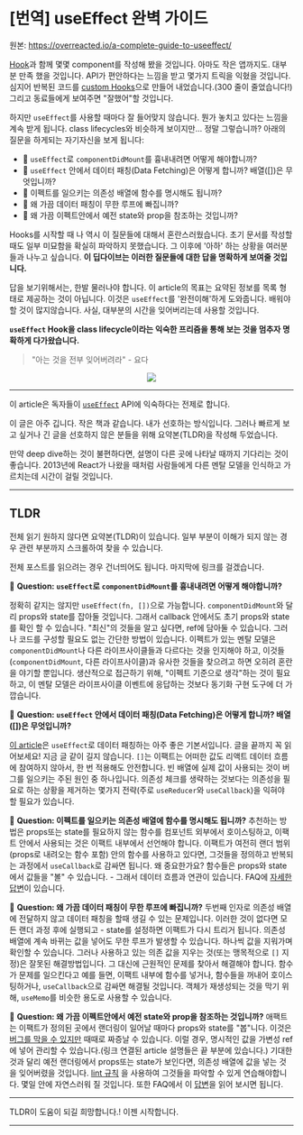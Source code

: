 # [번역] useEffect 완벽 가이드

원본: https://overreacted.io/a-complete-guide-to-useeffect/

[Hook](https://reactjs.org/docs/hooks-intro.html)과 함께 몇몇 component를 작성해 봤을 것입니다. 아마도 작은 앱까지도. 대부분 만족 했을 것입니다. API가 편안하다는 느낌을 받고 몇가지 트릭을 익혔을 것입니다. 심지어 반복된 코드를 [custom Hooks](https://reactjs.org/docs/hooks-custom.html)으로 만들어 내었습니다.(300 줄이 줄었습니다!) 그리고 동료들에게 보여주면 "잘했어"할 것입니다.

하지만 `useEffect`를 사용할 때마다 잘 들어맞지 않습니다. 뭔가 놓치고 있다는 느낌을 계속 받게 됩니다. class lifecycles와 비슷하게 보이지만... 정말 그렇습니까? 아래의 질문을 하게되는 자기자신을 보게 됩니다:

- 🤔 `useEffect`로 `componentDidMount`를 흉내내려면 어떻게 해야합니까?
- 🤔 `useEffect` 안에서 데이터 패칭(Data Fetching)은 어떻게 합니까? 배열([])은 무엇입니까?
- 🤔 이펙트를 일으키는 의존성 배열에 함수를 명시해도 됩니까?
- 🤔 왜 가끔 데이터 패칭이 무한 루프에 빠집니까?
- 🤔 왜 가끔 이펙트안에서 예전 state와 prop을 참조하는 것입니까?

Hooks를 시작할 때 나 역시 이 질문들에 대해서 혼란스러웠습니다. 초기 문서를 작성할 때도 일부 미묘함을 확실히 파악하지 못했습니다. 그 이후에 '아하' 하는 상황을 여러분들과 나누고 싶습니다. **이 딥다이브는 이러한 질문들에 대한 답을 명확하게 보여줄 것입니다.**

답을 보기위해서는, 한발 물러나야 합니다. 이 article의 목표는 요약된 정보를 목록 형태로 제공하는 것이 아닙니다. 이것은 `useEffect`를 '완전이해'하게 도와줍니다. 배워야 할 것이 많지않습니다. 사실, 대부분의 시간을 잊어버리는데 사용할 것입니다.

**`useEffect` Hook을 class lifecycle이라는 익숙한 프리즘을 통해 보는 것을 멈추자 명확하게 다가왔습니다.**

> "아는 것을 전부 잊어버려라" - 요다

<p align="center"><img src="https://user-images.githubusercontent.com/53526987/226270370-09ed9226-f617-48b4-b893-2671fea702c6.jpg">
</p>

---

이 article은 독자들이 [`useEffect`](https://legacy.reactjs.org/docs/hooks-effect.html) API에 익숙하다는 전제로 합니다.

이 글은 아주 깁니다. 작은 책과 같습니다. 내가 선호하는 방식입니다. 그러나 빠르게 보고 싶거나 긴 글을 선호하지 않은 분들을 위해 요약본(TLDR)을 작성해 두었습니다.

만약 deep dive하는 것이 불편하다면, 설명이 다른 곳에 나타날 때까지 기다리는 것이 좋습니다. 2013년에 React가 나왔을 때처럼 사람들에게 다른 멘탈 모델을 인식하고 가르치는데 시간이 걸릴 것입니다.

---

## TLDR

전체 읽기 원하지 않다면 요약본(TLDR)이 있습니다. 일부 부분이 이해가 되지 않는 경우 관련 부분까지 스크롤하여 찾을 수 있습니다.

전체 포스트를 읽으려는 경우 건너띄어도 됩니다. 마지막에 링크를 걸겠습니다.

🤔 **Question: `useEffect`로 `componentDidMount`를 흉내내려면 어떻게 해야합니까?**

정확히 같지는 않지만 `useEffect(fn, [])`으로 가능합니다. `componentDidMount`와 달리 props와 state를 잡아둘 것입니다. 그래서 callback 안에서도 초기 props와 state를 확인 할 수 있습니다. "최신"의 것들을 알고 싶다면, ref에 담아둘 수 있습니다. 그러나 코드를 구성할 필요도 없는 간단한 방법이 있습니다. 이펙트가 있는 멘탈 모델은 `componentDidMount`나 다른 라이프사이클들과 다르다는 것을 인지해야 하고, 이것들(`componentDidMount`, 다른 라이프사이클)과 유사한 것들을 찾으려고 하면 오히려 혼란을 야기할 뿐입니다. 생산적으로 접근하기 위해, "이펙트 기준으로 생각"하는 것이 필요하고, 이 멘탈 모델은 라이프사이클 이벤트에 응답하는 것보다 동기화 구현 도구에 더 가깝습니다.

🤔 **Question: `useEffect` 안에서 데이터 패칭(Data Fetching)은 어떻게 합니까? 배열([])은 무엇입니까?**

[이 article](https://www.robinwieruch.de/react-hooks-fetch-data/)은 `useEffect`로 데이터 패칭하는 아주 좋은 기본서입니다. 글을 끝까지 꼭 읽어보세요! 지금 글 같이 길지 않습니다. `[]`는 이팩트는 어떠한 값도 리액트 데이터 흐름에 참여하지 않아서, 한 번 적용해도 안전합니다. 빈 배열에 실제 값이 사용되는 것이 버그를 일으키는 주된 원인 중 하나입니다. 의존성 체크를 생략하는 것보다는 의존성을 필요로 하는 상황을 제거하는 몇가지 전략(주로 `useReducer`와 `useCallback`)을 익혀야 할 필요가 있습니다.

🤔 **Question: 이펙트를 일으키는 의존성 배열에 함수를 명시해도 됩니까?**
추천하는 방법은 props또는 state를 필요하지 않는 함수를 컴포넌트 외부에서 호이스팅하고, 이팩트 안에서 사용되는 것은 이팩트 내부에서 선언해야 합니다. 이팩트가 여전히 랜더 범위(props로 내려오는 함수 포함) 안의 함수를 사용하고 있다면, 그것들을 정의하고 반복되는 과정에서 `useCallback`로 감싸면 됩니다. 왜 중요한가요? 함수들은 props와 state에서 값들을 "볼" 수 있습니다. - 그래서 데이터 흐름과 연관이 있습니다. FAQ에 [자세한 답변](https://legacy.reactjs.org/docs/hooks-faq.html#is-it-safe-to-omit-functions-from-the-list-of-dependencies)이 있습니다.

🤔 **Question: 왜 가끔 데이터 패칭이 무한 루프에 빠집니까?**
두번째 인자로 의존성 배열에 전달하지 않고 데이터 패칭을 할때 생길 수 있는 문제입니다. 이러한 것이 없다면 모든 랜더 과정 후에 실행되고 - state를 설정하면 이팩트가 다시 트리거 됩니다. 의존성 배열에 계속 바뀌는 값을 넣어도 무한 루프가 발생할 수 있습니다. 하나씩 값을 지워가며 확인할 수 있습니다. 그러나 사용하고 있는 의존 값을 지우는 것(또는 맹목적으로 `[]` 지정)은 잘못된 해결방법입니다. 그 대신에 근원적인 문제를 찾아서 해결해야 합니다. 함수가 문제를 일으킨다고 예를 들면, 이팩트 내부에 함수를 넣거나, 함수들을 꺼내어 호이스팅하거나, `useCallback`으로 감싸면 해결될 것입니다. 객체가 재생성되는 것을 막기 위해, `useMemo`를 비슷한 용도로 사용할 수 있습니다.

🤔 **Question: 왜 가끔 이펙트안에서 예전 state와 prop을 참조하는 것입니까?**
애팩트는 이팩트가 정의된 곳에서 랜더링이 일어날 때마다 props와 state를 "봅"니다. 이것은 [버그를 막을 수 있지만](https://overreacted.io/ko/how-are-function-components-different-from-classes/) 때때로 짜증날 수 있습니다. 이럴 경우, 명시적인 값을 가변성 ref에 넣어 관리할 수 있습니다.(링크 연결된 article 설명들은 끝 부분에 있습니다.) 기대한 것과 달리 예전 랜더링에서 props또는 state가 보인다면, 의존성 배열에 값을 넣는 것을 잊어버렸을 것입니다. [lint 규칙](https://github.com/facebook/react/issues/14920)
을 사용하여 그것들을 파악할 수 있게 연습해야합니다. 몇일 안에 자연스러워 질 것입니다. 또한 FAQ에서 이 [답변](https://legacy.reactjs.org/docs/hooks-faq.html#why-am-i-seeing-stale-props-or-state-inside-my-function)을 읽어 보시면 됩니다.

---

TLDR이 도움이 되길 희망합니다.! 이젠 시작합니다.

---
